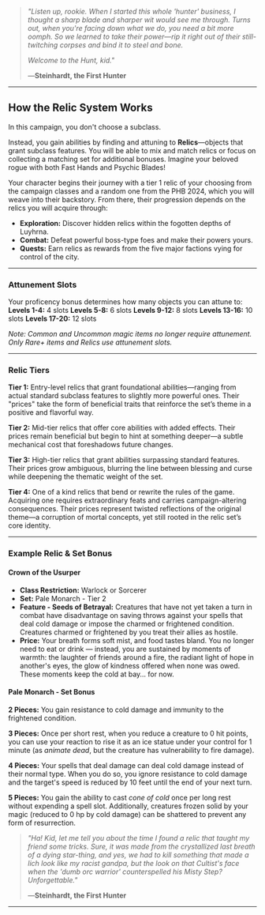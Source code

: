 > _"Listen up, rookie. When I started this whole 'hunter' business, I thought a sharp blade and sharper wit would see me through. Turns out, when you're facing down what we do, you need a bit more oomph. So we learned to take their power—rip it right out of their still-twitching corpses and bind it to steel and bone._
> 
> _Welcome to the Hunt, kid."_
> 
> —**Steinhardt, the First Hunter**

---
## How the Relic System Works
In this campaign, you don't choose a subclass. 

Instead, you gain abilities by finding and attuning to **Relics**—objects that grant subclass features. You will be able to mix and match relics or focus on collecting a matching set for additional bonuses. Imagine your beloved rogue with both Fast Hands and Psychic Blades!

Your character begins their journey with a tier 1 relic of your choosing from the campaign classes and a random one from the PHB 2024, which you will weave into their backstory. From there, their progression depends on the relics you will acquire through:
- **Exploration:** Discover hidden relics within the fogotten depths of Luyhrna.
- **Combat:** Defeat powerful boss-type foes and make their powers yours. 
- **Quests:** Earn relics as rewards from the five major factions vying for control of the city.

---
### Attunement Slots
Your proficency bonus determines how many objects you can attune to:
**Levels 1-4:** 4 slots
**Levels 5-8:** 6 slots
**Levels 9-12:** 8 slots
**Levels 13-16:** 10 slots
**Levels 17-20:** 12 slots

_Note: Common and Uncommon magic items no longer require attunement. Only Rare+ items and Relics use attunement slots._

---
### Relic Tiers
**Tier 1:** Entry-level relics that grant foundational abilities—ranging from actual standard subclass features to slightly more powerful ones. Their "prices" take the form of beneficial traits that reinforce the set’s theme in a positive and flavorful way.

**Tier 2:** Mid-tier relics that offer core abilities with added effects. Their prices remain beneficial but begin to hint at something deeper—a subtle mechanical cost that foreshadows future changes.

**Tier 3:** High-tier relics that grant abilities surpassing standard features. Their prices grow ambiguous, blurring the line between blessing and curse while deepening the thematic weight of the set.

**Tier 4:** One of a kind relics that bend or rewrite the rules of the game. Acquiring one requires extraordinary feats and carries campaign-altering consequences. Their prices represent twisted reflections of the original theme—a corruption of mortal concepts, yet still rooted in the relic set’s core identity.

---
### Example Relic & Set Bonus
#### Crown of the Usurper
- **Class Restriction:** Warlock or Sorcerer
- **Set:** Pale Monarch - Tier 2
- **Feature - Seeds of Betrayal:** Creatures that have not yet taken a turn in combat have disadvantage on saving throws against your spells that deal cold damage or impose the charmed or frightened condition. Creatures charmed or frightened by you treat their allies as hostile.
- **Price:** Your breath forms soft mist, and food tastes bland. You no longer need to eat or drink — instead, you are sustained by moments of warmth: the laughter of friends around a fire, the radiant light of hope in another's eyes, the glow of kindness offered when none was owed. These moments keep the cold at bay… for now.

#### Pale Monarch - Set Bonus
**2 Pieces:** You gain resistance to cold damage and immunity to the frightened condition.

**3 Pieces:** Once per short rest, when you reduce a creature to 0 hit points, you can use your reaction to rise it as an ice statue under your control for 1 minute (as _animate dead_, but the creature has vulnerability to fire damage).

**4 Pieces:** Your spells that deal damage can deal cold damage instead of their normal type. When you do so, you ignore resistance to cold damage and the target's speed is reduced by 10 feet until the end of your next turn.

**5 Pieces:** You gain the ability to cast _cone of cold_ once per long rest without expending a spell slot. Additionally, creatures frozen solid by your magic (reduced to 0 hp by cold damage) can be shattered to prevent any form of resurrection.

> _"Ha! Kid, let me tell you about the time I found a relic that taught my friend some tricks. Sure, it was made from the crystallized last breath of a dying star-thing, and yes, we had to kill something that made a lich look like my racist gandpa, but the look on that Cultist's face when the 'dumb orc warrior' counterspelled his Misty Step? 
> Unforgettable."_
> 
> —**Steinhardt, the First Hunter**

---
